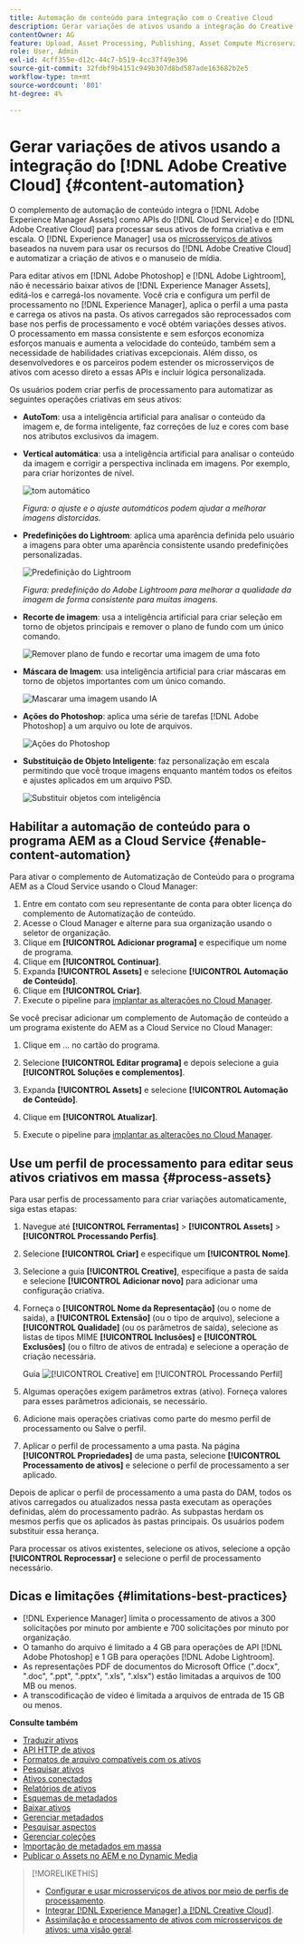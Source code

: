 ```yaml
---
title: Automação de conteúdo para integração com o Creative Cloud
description: Gerar variações de ativos usando a integração do Creative Cloud
contentOwner: AG
feature: Upload, Asset Processing, Publishing, Asset Compute Microservices
role: User, Admin
exl-id: 4cff355e-d12c-44c7-b519-4cc37f49e396
source-git-commit: 32fdbf9b4151c949b307d8bd587ade163682b2e5
workflow-type: tm+mt
source-wordcount: '801'
ht-degree: 4%

---
```


# Gerar variações de ativos usando a integração do [!DNL Adobe Creative Cloud] {#content-automation}

O complemento de automação de conteúdo integra o [!DNL Adobe Experience Manager Assets] como APIs do [!DNL Cloud Service] e do [!DNL Adobe Creative Cloud] para processar seus ativos de forma criativa e em escala. O [!DNL Experience Manager] usa os [microsserviços de ativos](/help/assets/asset-microservices-overview.md) baseados na nuvem para usar os recursos do [!DNL Adobe Creative Cloud] e automatizar a criação de ativos e o manuseio de mídia.

Para editar ativos em [!DNL Adobe Photoshop] e [!DNL Adobe Lightroom], não é necessário baixar ativos de [!DNL Experience Manager Assets], editá-los e carregá-los novamente. Você cria e configura um perfil de processamento no [!DNL Experience Manager], aplica o perfil a uma pasta e carrega os ativos na pasta. Os ativos carregados são reprocessados com base nos perfis de processamento e você obtém variações desses ativos. O processamento em massa consistente e sem esforços economiza esforços manuais e aumenta a velocidade do conteúdo, também sem a necessidade de habilidades criativas excepcionais. Além disso, os desenvolvedores e os parceiros podem estender os microsserviços de ativos com acesso direto a essas APIs e incluir lógica personalizada.

Os usuários podem criar perfis de processamento para automatizar as seguintes operações criativas em seus ativos:

* **AutoTom**: usa a inteligência artificial para analisar o conteúdo da imagem e, de forma inteligente, faz correções de luz e cores com base nos atributos exclusivos da imagem.

* **Vertical automática**: usa a inteligência artificial para analisar o conteúdo da imagem e corrigir a perspectiva inclinada em imagens. Por exemplo, para criar horizontes de nível.

  ![tom automático](/help/assets/assets/content-automation-autotone.png)

  *Figura: o ajuste e o ajuste automáticos podem ajudar a melhorar imagens distorcidas.*

* **Predefinições do Lightroom**: aplica uma aparência definida pelo usuário a imagens para obter uma aparência consistente usando predefinições personalizadas.

  ![Predefinição do Lightroom](/help/assets/assets/content-automation-lrpresets.png)

  *Figura: predefinição do Adobe Lightroom para melhorar a qualidade da imagem de forma consistente para muitas imagens.*

* **Recorte de imagem**: usa a inteligência artificial para criar seleção em torno de objetos principais e remover o plano de fundo com um único comando.

  ![Remover plano de fundo e recortar uma imagem de uma foto](/help/assets/assets/content-automation-backgroundremove.png)

* **Máscara de Imagem**: usa inteligência artificial para criar máscaras em torno de objetos importantes com um único comando.

  ![Mascarar uma imagem usando IA](/help/assets/assets/content-automation-mask.png)

* **Ações do Photoshop**: aplica uma série de tarefas [!DNL Adobe Photoshop] a um arquivo ou lote de arquivos.

  ![Ações do Photoshop](/help/assets/assets/content-automation-psactions.png)

* **Substituição de Objeto Inteligente**: faz personalização em escala permitindo que você troque imagens enquanto mantém todos os efeitos e ajustes aplicados em um arquivo PSD.

  ![Substituir objetos com inteligência](/help/assets/assets/content-automation-objectreplace.png)

## Habilitar a automação de conteúdo para o programa AEM as a Cloud Service {#enable-content-automation}

Para ativar o complemento de Automatização de Conteúdo para o programa AEM as a Cloud Service usando o Cloud Manager:

1. Entre em contato com seu representante de conta para obter licença do complemento de Automatização de conteúdo.
1. Acesse o Cloud Manager e alterne para sua organização usando o seletor de organização.
1. Clique em **[!UICONTROL Adicionar programa]** e especifique um nome de programa.
1. Clique em **[!UICONTROL Continuar]**.
1. Expanda **[!UICONTROL Assets]** e selecione **[!UICONTROL Automação de Conteúdo]**.
1. Clique em **[!UICONTROL Criar]**.
1. Execute o pipeline para [implantar as alterações no Cloud Manager](https://experienceleague.adobe.com/docs/experience-manager-cloud-service/content/implementing/using-cloud-manager/deploy-code.html).

Se você precisar adicionar um complemento de Automação de conteúdo a um programa existente do AEM as a Cloud Service no Cloud Manager:

1. Clique em ... no cartão do programa.

1. Selecione **[!UICONTROL Editar programa]** e depois selecione a guia **[!UICONTROL Soluções e complementos]**.

1. Expanda **[!UICONTROL Assets]** e selecione **[!UICONTROL Automação de Conteúdo]**.
1. Clique em **[!UICONTROL Atualizar]**.
1. Execute o pipeline para [implantar as alterações no Cloud Manager](https://experienceleague.adobe.com/docs/experience-manager-cloud-service/content/implementing/using-cloud-manager/deploy-code.html).

## Use um perfil de processamento para editar seus ativos criativos em massa {#process-assets}

Para usar perfis de processamento para criar variações automaticamente, siga estas etapas:

1. Navegue até **[!UICONTROL Ferramentas]** > **[!UICONTROL Assets]** > **[!UICONTROL Processando Perfis]**.

1. Selecione **[!UICONTROL Criar]** e especifique um **[!UICONTROL Nome]**.

1. Selecione a guia **[!UICONTROL Creative]**, especifique a pasta de saída e selecione **[!UICONTROL Adicionar novo]** para adicionar uma configuração criativa.

1. Forneça o **[!UICONTROL Nome da Representação]** (ou o nome de saída), a **[!UICONTROL Extensão]** (ou o tipo de arquivo), selecione a **[!UICONTROL Qualidade]** (ou os parâmetros de saída), selecione as listas de tipos MIME **[!UICONTROL Inclusões]** e **[!UICONTROL Exclusões]** (ou o filtro de ativos de entrada) e selecione a operação de criação necessária.

   Guia ![[!UICONTROL Creative] em [!UICONTROL Processando Perfil]](assets/creative-processing-profile.png)

1. Algumas operações exigem parâmetros extras (ativo). Forneça valores para esses parâmetros adicionais, se necessário.

1. Adicione mais operações criativas como parte do mesmo perfil de processamento ou Salve o perfil.

1. Aplicar o perfil de processamento a uma pasta. Na página **[!UICONTROL Propriedades]** de uma pasta, selecione **[!UICONTROL Processamento de ativos]** e selecione o perfil de processamento a ser aplicado.

Depois de aplicar o perfil de processamento a uma pasta do DAM, todos os ativos carregados ou atualizados nessa pasta executam as operações definidas, além do processamento padrão. As subpastas herdam os mesmos perfis que os aplicados às pastas principais. Os usuários podem substituir essa herança.

Para processar os ativos existentes, selecione os ativos, selecione a opção **[!UICONTROL Reprocessar]** e selecione o perfil de processamento necessário.

## Dicas e limitações {#limitations-best-practices}

* [!DNL Experience Manager] limita o processamento de ativos a 300 solicitações por minuto por ambiente e 700 solicitações por minuto por organização.
* O tamanho do arquivo é limitado a 4 GB para operações de API [!DNL Adobe Photoshop] e 1 GB para operações [!DNL Adobe Lightroom].
* As representações PDF de documentos do Microsoft Office (&quot;.docx&quot;, &quot;.doc&quot;, &quot;.ppt&quot;, &quot;.pptx&quot;, &quot;.xls&quot;, &quot;.xlsx&quot;) estão limitadas a arquivos de 100 MB ou menos.
* A transcodificação de vídeo é limitada a arquivos de entrada de 15 GB ou menos.

**Consulte também**

* [Traduzir ativos](translate-assets.md)
* [API HTTP de ativos](mac-api-assets.md)
* [Formatos de arquivo compatíveis com os ativos](file-format-support.md)
* [Pesquisar ativos](search-assets.md)
* [Ativos conectados](use-assets-across-connected-assets-instances.md)
* [Relatórios de ativos](asset-reports.md)
* [Esquemas de metadados](metadata-schemas.md)
* [Baixar ativos](download-assets-from-aem.md)
* [Gerenciar metadados](manage-metadata.md)
* [Pesquisar aspectos](search-facets.md)
* [Gerenciar coleções](manage-collections.md)
* [Importação de metadados em massa](metadata-import-export.md)
* [Publicar o Assets no AEM e no Dynamic Media](/help/assets/publish-assets-to-aem-and-dm.md)

>[!MORELIKETHIS]
>
>* [Configurar e usar microsserviços de ativos por meio de perfis de processamento](/help/assets/asset-microservices-configure-and-use.md).
>* [Integrar [!DNL Experience Manager] a [!DNL Creative Cloud]](/help/assets/aem-cc-integration-best-practices.md).
>* [Assimilação e processamento de ativos com microsserviços de ativos: uma visão geral](/help/assets/asset-microservices-overview.md).
